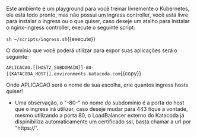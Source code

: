 Este ambiente é um playground para você treinar livremente o Kubernetes, ele está todo pronto, mas não possui um ingress controller, você está livre para instalar o ingress ou o que quiser, caso deseje um atalho para instalar o nginx-ingress controller, execute o seguinte script:

`sh ~/scripts/ingress.sh`{{execute}}

O domínio que você poderá utilizar para expor suas aplicações será o seguinte:

`APLICACAO.[[HOST2_SUBDOMAIN]]-80-[[KATACODA_HOST]].environments.katacoda.com`{{copy}}

Onde APLICACAO será o nome de sua escolha, crie quantos ingress hosts quiser!

* Uma observação, o "-80-" no nome do subdomínio é a porta do host que o ingress irá utilizar, caso deseje mudar para 443 fique a vontade, mesmo utilizando a porta 80, o LoadBalancer externo do Katacoda já dispinibiliza automaticamente um certificado ssl, basta chamar a url por "https://".